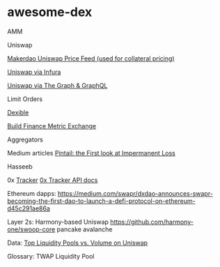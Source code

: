 # awesome-dex

AMM



Uniswap

[Makerdao Uniswap Price Feed (used for collateral pricing)](https://github.com/makerdao/uniswap-price-feed)

[Uniswap via Infura](https://blog.infura.io/frontend-dapp-development-2/)

[Uniswap via The Graph & GraphQL](https://messari.io/article/retrieving-uniswap-trades-using-the-graph)


Limit  Orders

[Dexible](https://buidlhub.gitbook.io/dexible/)

[Build Finance Metric Exchange](https://docs.build.finance/metric-exchange/)


Aggregators

Medium articles
[Pintail: the First look at Impermanent Loss](https://pintail.medium.com/uniswap-a-good-deal-for-liquidity-providers-104c0b6816f2)

Hasseeb



0x
[Tracker](https://0xtracker.com/)
[0x Tracker API docs](https://docs.0xtracker.com/api-reference/introduction)


Ethereum dapps:
https://medium.com/swapr/dxdao-announces-swapr-becoming-the-first-dao-to-launch-a-defi-protocol-on-ethereum-d45c291ae86a

Layer 2s:
Harmony-based Uniswap https://github.com/harmony-one/swoop-core
pancake
avalanche

Data:
[Top Liquidity Pools vs. Volume on Uniswap](https://tokenscan.xyz/)


Glossary:
TWAP
Liquidity Pool
